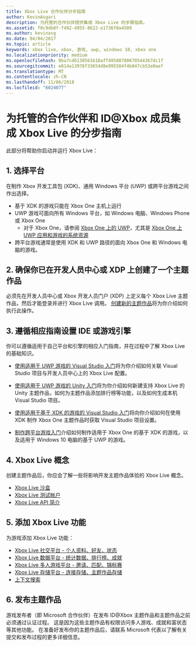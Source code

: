 ```yaml
---
title: Xbox Live 合作伙伴分步指南
author: KevinAsgari
description: 为托管的合作伙伴提供集成 Xbox Live 的步骤指南。
ms.assetid: f0c9db8f-f492-4955-8622-e1736f0a4509
ms.author: kevinasg
ms.date: 04/04/2017
ms.topic: article
keywords: xbox live, xbox, 游戏, uwp, windows 10, xbox one
ms.localizationpriority: medium
ms.openlocfilehash: 0ba7cd6130561b18aff49500780670544367dc1f
ms.sourcegitcommit: e814a13978f33654d8e995584f4b047cb53e0aef
ms.translationtype: MT
ms.contentlocale: zh-CN
ms.lasthandoff: 11/06/2018
ms.locfileid: "6024077"
---
```

# <a name="step-by-step-guide-to-integrate-xbox-live-for-managed-partners-and-idxbox-members"></a>为托管的合作伙伴和 ID@Xbox 成员集成 Xbox Live 的分步指南

此部分将帮助你启动并运行 Xbox Live：

## <a name="1-choose-a-platform"></a>1. 选择平台
在制作 Xbox 开发工具包 (XDK)、通用 Windows 平台 (UWP) 或跨平台游戏之间作出选择。

- 基于 XDK 的游戏只能在 Xbox One 主机上运行
- UWP 游戏可面向所有 Windows 平台，如 Windows 电脑、Windows Phone 或 Xbox One
  - 对于 Xbox One，请参阅 [Xbox One 上的 UWP](https://msdn.microsoft.com/en-us/windows/uwp/xbox-apps/index)，尤其是 [Xbox One 上 UWP 应用和游戏的系统资源](https://msdn.microsoft.com/en-us/windows/uwp/xbox-apps/system-resource-allocation)
- 跨平台游戏通常是使用 XDK 和 UWP 路径的面向 Xbox One 和 Windows 电脑的游戏。

## <a name="2-ensure-you-have-a-title-created-on-dev-center-or-xdp"></a>2. 确保你已在开发人员中心或 XDP 上创建了一个主题作品
必须先在开发人员中心或 Xbox 开发人员门户 (XDP) 上定义每个 Xbox Live 主题作品，然后才能登录并进行 Xbox Live 调用。  [创建新的主题作品](create-a-new-title.md)将为你介绍如何执行此操作。

## <a name="3-follow-the-appropriate-guide-to-setup-your-ide-or-game-engine"></a>3. 遵循相应指南设置 IDE 或游戏引擎
你可以遵循适用于自己平台和引擎的相应入门指南，并在过程中了解 Xbox Live 的基础知识。

* [使用适用于 UWP 游戏的 Visual Studio 入门](get-started-with-visual-studio-and-uwp.md)将为你介绍如何关联 Visual Studio 项目与开发人员中心上的 Xbox Live 配置。

* [使用适用于 UWP 游戏的 Unity 入门](partner-add-xbox-live-to-unity-uwp.md)将为你介绍如何新建支持 Xbox Live 的 Unity 主题作品，如何为主题作品添加排行榜等功能，以及如何生成本机 Visual Studio 项目。

* [使用适用于基于 XDK 的游戏的 Visual Studio 入门](xdk-developers.md)将向你介绍如何在使用 XDK 制作 Xbox One 主题作品时获取 Visual Studio 项目设置。

* [制作跨平台游戏入门](get-started-with-cross-play-games.md)介绍如何制作适用于 Xbox One 的基于 XDK 的游戏，以及适用于 Windows 10 电脑的基于 UWP 的游戏。

## <a name="4-xbox-live-concepts"></a>4. Xbox Live 概念
创建主题作品后，你应会了解一些将影响开发主题作品体验的 Xbox Live 概念。

- [Xbox Live 沙盒](../xbox-live-sandboxes.md)
- [Xbox Live 测试帐户](../xbox-live-test-accounts.md)
- [Xbox Live API 简介](../introduction-to-xbox-live-apis.md)

## <a name="5-add-xbox-live-features"></a>5. 添加 Xbox Live 功能

为游戏添加 Xbox Live 功能：

- [Xbox Live 社交平台 - 个人资料、好友、状态](../social-platform/social-platform.md)
- [Xbox Live 数据平台 - 统计数据、排行榜、成就](../data-platform/data-platform.md)
- [Xbox Live 多人游戏平台 - 邀请、匹配、锦标赛](../multiplayer/multiplayer-intro.md)
- [Xbox Live 存储平台 - 连接存储、主题作品存储](../storage-platform/storage-platform.md)
- [上下文搜索](../contextual-search/introduction-to-contextual-search.md)

## <a name="6-release-your-title"></a>6. 发布主题作品

游戏发布者（即 Microsoft 合作伙伴）在发布 ID@Xbox 主题作品和主题作品之前必须通过认证过程。  这是因为这些主题作品有权限访问多人游戏、成就和富状态等其他功能。  在准备好发布你的主题作品后，请联系 Microsoft 代表以了解有关提交和发布过程的更多详细信息。
